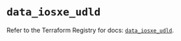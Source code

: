 # `data_iosxe_udld`

Refer to the Terraform Registry for docs: [`data_iosxe_udld`](https://registry.terraform.io/providers/ciscodevnet/iosxe/0.9.3/docs/data-sources/udld).
